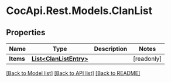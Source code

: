 # CocApi.Rest.Models.ClanList

## Properties

Name | Type | Description | Notes
------------ | ------------- | ------------- | -------------
**Items** | [**List&lt;ClanListEntry&gt;**](ClanListEntry.md) |  | [readonly] 

[[Back to Model list]](../../README.md#documentation-for-models) [[Back to API list]](../../README.md#documentation-for-api-endpoints) [[Back to README]](../../README.md)

